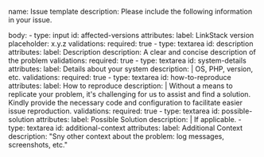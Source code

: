 name: Issue template
description: Please include the following information in your issue.

body:
    - type: input
      id: affected-versions
      attributes:
          label: LinkStack version
          placeholder: x.y.z
      validations:
          required: true
    - type: textarea
      id: description
      attributes:
          label: Description
          description: A clear and concise description of the problem
      validations:
          required: true
    - type: textarea
      id: system-details
      attributes:
          label: Details about your system
          description: |
            OS, PHP, version, etc.
      validations:
          required: true
    - type: textarea
      id: how-to-reproduce
      attributes:
          label: How to reproduce
          description: |
            Without a means to replicate your problem, it's challenging for us to assist and find a solution.
			Kindly provide the necessary code and configuration to facilitate easier issue reproduction.
      validations:
          required: true
    - type: textarea
      id: possible-solution
      attributes:
          label: Possible Solution
          description: |
            If applicable.
    - type: textarea
      id: additional-context
      attributes:
          label: Additional Context
          description: "Sny other context about the problem: log messages, screenshots, etc."
